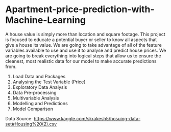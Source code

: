 # Apartment-price-prediction-with-Machine-Learning

A house value is simply more than location and square footage. This project is focused to educate a potential buyer or seller to know all aspects that give a house its value.
We are going to take advantage of all of the feature variables available to use and use it to analyse and predict house prices.
We are going to break everything into logical steps that allow us to ensure the cleanest, most realistic data for our model to make accurate predictions from.
1.	Load Data and Packages
2.	Analysing the Test Variable (Price)
3.	Exploratory Data Analysis
4.	Data Pre-processing
5.	Multivariable Analysis
6.	Modelling and Predictions
7.	Model Comparison


Data Source: https://www.kaggle.com/skrakesh5/hosuing-data-set#Housing%20(2).csv
